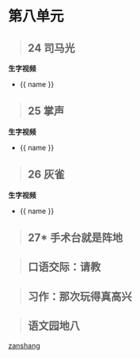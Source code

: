 # 第八单元

<Ebook grade="xxyw3a" :pages="101" :paged="101" ></Ebook> 


> ## 24 司马光

<Ebook grade="xxyw3a" :pages="102" :paged="102" ></Ebook> 

**生字视频**

<div class="shengzi">
    <ul><li v-for="(value, name,index) in kw3a24" v-on:click="clickvideo" :data-videosrc="value" :key="index">{{ name }}</li></ul>
</div>

> ## 25 掌声

<Ebook grade="xxyw3a" :pages="103" :paged="105" ></Ebook> 

**生字视频**

<div class="shengzi">
    <ul><li v-for="(value, name,index) in kw3a25" v-on:click="clickvideo" :data-videosrc="value" :key="index">{{ name }}</li></ul>
</div>

> ## 26 灰雀

<Ebook grade="xxyw3a" :pages="106" :paged="107" ></Ebook> 

**生字视频**

<div class="shengzi">
    <ul><li v-for="(value, name,index) in kw3a26" v-on:click="clickvideo" :data-videosrc="value" :key="index">{{ name }}</li></ul>
</div>

> ## 27* 手术台就是阵地

<Ebook grade="xxyw3a" :pages="108" :paged="109" ></Ebook> 

> ## 口语交际：请教

<Ebook grade="xxyw3a" :pages="110" :paged="110" ></Ebook> 


> ## 习作：那次玩得真高兴

<Ebook grade="xxyw3a" :pages="111" :paged="111" ></Ebook> 


> ## 语文园地八

<Ebook grade="xxyw3a" :pages="112" :paged="113" ></Ebook>  


[zanshang](../res/zanshang.md ':include')